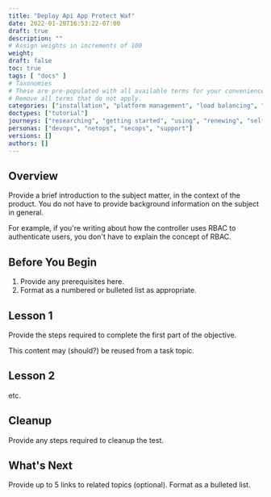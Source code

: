 ```yaml
---
title: "Deploy Api App Protect Waf"
date: 2022-01-20T16:53:22-07:00
draft: true
description: ""
# Assign weights in increments of 100
weight: 
draft: false
toc: true
tags: [ "docs" ]
# Taxonomies
# These are pre-populated with all available terms for your convenience.
# Remove all terms that do not apply.
categories: ["installation", "platform management", "load balancing", "api management", "service mesh", "security", "analytics"]
doctypes: ["tutorial"]
journeys: ["researching", "getting started", "using", "renewing", "self service"]
personas: ["devops", "netops", "secops", "support"]
versions: []
authors: []
---
```



## Overview

Provide a brief introduction to the subject matter, in the context of the product. You do not have to provide background information on the subject in general.

For example, if you're writing about how the controller uses RBAC to authenticate users, you don't have to explain the concept of RBAC.

## Before You Begin

1. Provide any prerequisites here.
2. Format as a numbered or bulleted list as appropriate.

## Lesson 1

Provide the steps required to complete the first part of the objective. 

This content may (should?) be reused from a task topic.

## Lesson 2

etc.

## Cleanup

Provide any steps required to cleanup the test.

## What's Next

Provide up to 5 links to related topics (optional).
Format as a bulleted list.